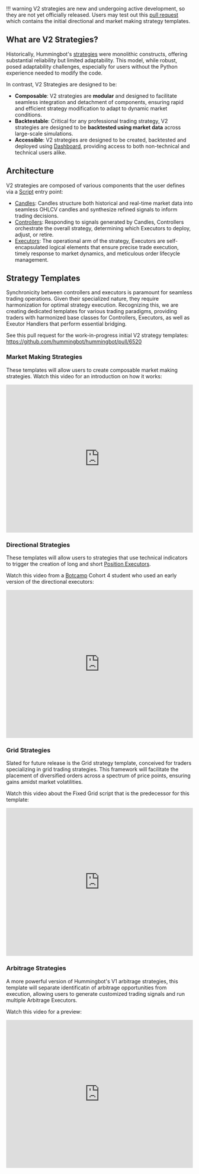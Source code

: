 !!! warning
    V2 strategies are new and undergoing active development, so they are not yet officially released. Users may test out this [pull request](https://github.com/hummingbot/hummingbot/pull/6520) which contains the initial directional and market making strategy templates.

## What are V2 Strategies?

Historically, Hummingbot's [strategies](../v1-strategies/index.md) were monolithic constructs, offering substantial reliability but limited adaptability. This model, while robust, posed adaptability challenges, especially for users without the Python experience needed to modify the code.

In contrast, V2 Strategies are designed to be:

* **Composable**: V2 strategies are **modular** and designed to facilitate seamless integration and detachment of components, ensuring rapid and efficient strategy modification to adapt to dynamic market conditions.
* **Backtestable**: Critical for any professional trading strategy, V2 strategies are designed to be **backtested using market data** across large-scale simulations.
* **Accessible**: V2 strategies are designed to be created, backtested and deployed using [Dashboard](../dashboard/index.md), providing access to both non-technical and technical users alike.

## Architecture

V2 strategies are composed of various components that the user defines via a [Script](../scripts/index.md) entry point:

* [Candles](./candles-feed.md): Candles structure both historical and real-time market data into seamless OHLCV candles and synthesize refined signals to inform trading decisions.
* [Controllers](./controllers.md): Responding to signals generated by Candles, Controllers orchestrate the overall strategy, determining which Executors to deploy, adjust, or retire.
* [Executors](./executors.md): The operational arm of the strategy, Executors are self-encapsulated logical elements that ensure precise trade execution, timely response to market dynamics, and meticulous order lifecycle management.

## Strategy Templates

Synchronicity between controllers and executors is paramount for seamless trading operations. Given their specialized nature, they require harmonization for optimal strategy execution. Recognizing this, we are creating dedicated templates for various trading paradigms, providing traders with harmonized base classes for Controllers, Executors, as well as Exeutor Handlers that perform essential bridging.

See this pull request for the work-in-progress initial V2 strategy templates: <https://github.com/hummingbot/hummingbot/pull/6520>

### Market Making Strategies

These templates will allow users to create composable market making strategies. Watch this video for an introduction on how it works:

<iframe style="width:100%; min-height:400px;" src="https://www.youtube.com/embed/GhvTaIWHqrU" frameborder="0" allow="accelerometer; autoplay; encrypted-media; gyroscope; picture-in-picture" allowfullscreen></iframe>

### Directional Strategies

These templates will allow users to strategies that use technical indicators to trigger the creation of long and short [Position Executors](executors.md).

Watch this video from a [Botcamp](../botcamp/index.md) Cohort 4 student who used an early version of the directional executors: 

<iframe style="width:100%; min-height:400px;" src="https://www.youtube.com/embed/DyHA8KPheMw" frameborder="0" allow="accelerometer; autoplay; encrypted-media; gyroscope; picture-in-picture" allowfullscreen></iframe>

### Grid Strategies

Slated for future release is the Grid strategy template, conceived for traders specializing in grid trading strategies. This framework will facilitate the placement of diversified orders across a spectrum of price points, ensuring gains amidst market volatilities.

Watch this video about the Fixed Grid script that is the predecessor for this template:

<iframe style="width:100%; min-height:400px;" src="https://www.youtube.com/embed/1j81gP2ToCE" frameborder="0" allow="accelerometer; autoplay; encrypted-media; gyroscope; picture-in-picture" allowfullscreen></iframe>

### Arbitrage Strategies

A more powerful version of Hummingbot's V1 arbitrage strategies, this template will separate identificatin of arbitrage opportunities from execution, allowing users to generate customized trading signals and run multiple Arbitrage Executors.

Watch this video for a preview:

<iframe style="width:100%; min-height:400px;" src="https://www.youtube.com/embed/VqJxpWZzCG4" frameborder="0" allow="accelerometer; autoplay; encrypted-media; gyroscope; picture-in-picture" allowfullscreen></iframe>
